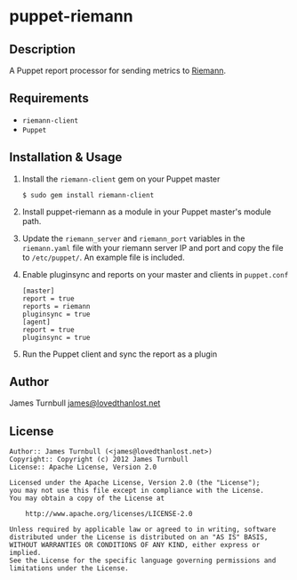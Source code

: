 puppet-riemann
==============

Description
-----------

A Puppet report processor for sending metrics to [Riemann](http://aphyr.github.com/riemann/).

Requirements
------------

* `riemann-client`
* `Puppet`

Installation & Usage
--------------------

1.  Install the `riemann-client` gem on your Puppet master

        $ sudo gem install riemann-client

2.  Install puppet-riemann as a module in your Puppet master's module
    path.

3.  Update the `riemann_server` and `riemann_port` variables in the `riemann.yaml` file with 
    your riemann server IP and port and copy the file to `/etc/puppet/`. An example file is included.

4.  Enable pluginsync and reports on your master and clients in `puppet.conf`

        [master]
        report = true
        reports = riemann
        pluginsync = true
        [agent]
        report = true
        pluginsync = true

5.  Run the Puppet client and sync the report as a plugin

Author
------

James Turnbull <james@lovedthanlost.net>

License
-------

    Author:: James Turnbull (<james@lovedthanlost.net>)
    Copyright:: Copyright (c) 2012 James Turnbull
    License:: Apache License, Version 2.0

    Licensed under the Apache License, Version 2.0 (the "License");
    you may not use this file except in compliance with the License.
    You may obtain a copy of the License at

        http://www.apache.org/licenses/LICENSE-2.0

    Unless required by applicable law or agreed to in writing, software
    distributed under the License is distributed on an "AS IS" BASIS,
    WITHOUT WARRANTIES OR CONDITIONS OF ANY KIND, either express or implied.
    See the License for the specific language governing permissions and
    limitations under the License.
